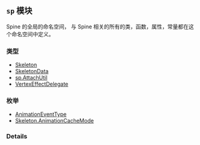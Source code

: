 
## `sp` 模块






Spine 的全局的命名空间，
与 Spine 相关的所有的类，函数，属性，常量都在这个命名空间中定义。


### 类型

  - [Skeleton](../classes/Skeleton.md)
  - [SkeletonData](../classes/SkeletonData.md)
  - [sp.AttachUtil](../classes/sp.AttachUtil.md)
  - [VertexEffectDelegate](../classes/VertexEffectDelegate.md)

### 枚举

  - [AnimationEventType](../enums/AnimationEventType.md)
  - [Skeleton.AnimationCacheMode](../enums/Skeleton.AnimationCacheMode.md)



### Details




